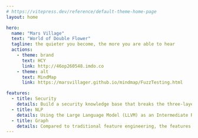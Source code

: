 ```yaml
---
# https://vitepress.dev/reference/default-theme-home-page
layout: home

hero:
  name: "Mars Village"
  text: "World of Double Flower"
  tagline: the quieter you become, the more you are able to hear
  actions:
    - theme: brand
      text: HCY
      link: http://46op260548.imdo.co
    - theme: alt
      text: MindMap
      link: https://marsvillager.github.io/mindmap/FuzzTesting.html

features:
  - title: Security
    details: Build a security knowledge base that breaks the three-layer defense, with the first layer being the attack chain/matrix, the second layer being vulnerabilities, and the third layer being a summarized log graph.
  - title: NLP
    details: Using the Large Language Model (LLVM) as an Intermediate Representation (IR) to achieve abstract transformation of arbitrary input types, compatibility and inclusiveness, in order to achieve input independence.
  - title: Graph
    details: Compared to traditional feature engineering, the features learned by Prompt Learning are very coarse-grained and lack detailed interpretation and parsing of the original text. However, they have stronger generalization ability and robustness, and often achieve better results than traditional models in processing language data. Therefore, I believe that graphs with complex features and huge amounts of information, like languages, will also make breakthrough progress in attack detection in this field.
---
```


